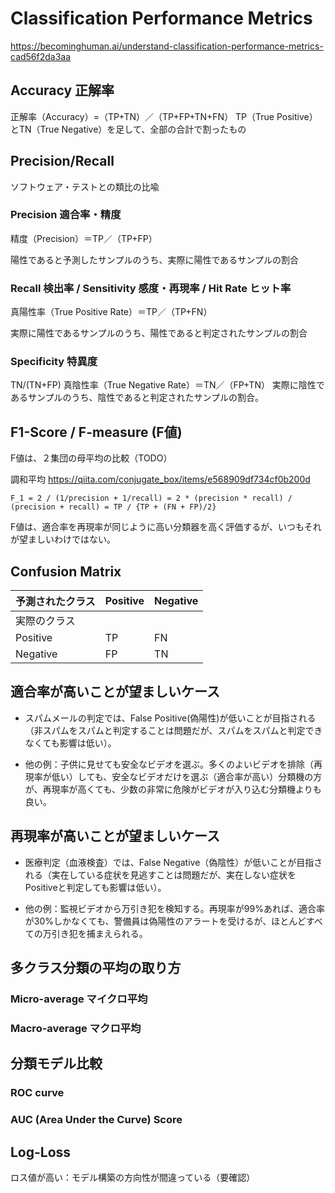 # Classification Performance Metrics

https://becominghuman.ai/understand-classification-performance-metrics-cad56f2da3aa


## Accuracy 正解率

正解率（Accuracy）=（TP+TN）／（TP+FP+TN+FN）
TP（True Positive）とTN（True Negative）を足して、全部の合計で割ったもの

## Precision/Recall

ソフトウェア・テストとの類比の比喩

### Precision 適合率・精度

精度（Precision）＝TP／（TP+FP）

陽性であると予測したサンプルのうち、実際に陽性であるサンプルの割合

### Recall 検出率 / Sensitivity 感度・再現率 / Hit Rate ヒット率

真陽性率（True Positive Rate）＝TP／（TP+FN）

実際に陽性であるサンプルのうち、陽性であると判定されたサンプルの割合

### Specificity 特異度

TN/(TN+FP)
真陰性率（True Negative Rate）＝TN／（FP+TN）
実際に陰性であるサンプルのうち、陰性であると判定されたサンプルの割合。

## F1-Score / F-measure (F値)

F値は、２集団の母平均の比較（TODO）

調和平均
https://qiita.com/conjugate_box/items/e568909df734cf0b200d

```
F_1 = 2 / (1/precision + 1/recall) = 2 * (precision * recall) / (precision + recall) = TP / {TP + (FN + FP)/2}
```
F値は、適合率を再現率が同じように高い分類器を高く評価するが、いつもそれが望ましいわけではない。

## Confusion Matrix


|予測されたクラス|Positive|Negative|
|--|--|--|
|実際のクラス|||
|Positive|TP|FN|
|Negative|FP|TN|

## 適合率が高いことが望ましいケース
* スパムメールの判定では、False Positive(偽陽性)が低いことが目指される（非スパムをスパムと判定することは問題だが、スパムをスパムと判定できなくても影響は低い）。

* 他の例：子供に見せても安全なビデオを選ぶ。多くのよいビデオを排除（再現率が低い）しても、安全なビデオだけを選ぶ（適合率が高い）分類機の方が、再現率が高くても、少数の非常に危険がビデオが入り込む分類機よりも良い。

## 再現率が高いことが望ましいケース
* 医療判定（血液検査）では、False Negative（偽陰性）が低いことが目指される（実在している症状を見逃すことは問題だが、実在しない症状をPositiveと判定しても影響は低い）。

* 他の例：監視ビデオから万引き犯を検知する。再現率が99%あれば、適合率が30%しかなくても、警備員は偽陽性のアラートを受けるが、ほとんどすべての万引き犯を捕まえられる。

## 多クラス分類の平均の取り方
### Micro-average マイクロ平均
### Macro-average マクロ平均

## 分類モデル比較
### ROC curve
### AUC (Area Under the Curve) Score

## Log-Loss

ロス値が高い：モデル構築の方向性が間違っている（要確認）

